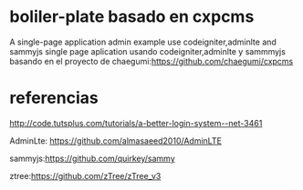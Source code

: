 # boliler-plate basado en cxpcms

A single-page application admin example use codeigniter,adminlte and sammyjs 
single page aplication usando codeigniter,adminlte y sammmyjs 
basando en el proyecto de
chaegumi:https://github.com/chaegumi/cxpcms

# referencias

http://code.tutsplus.com/tutorials/a-better-login-system--net-3461

AdminLte: https://github.com/almasaeed2010/AdminLTE

sammyjs:https://github.com/quirkey/sammy

ztree:https://github.com/zTree/zTree_v3
